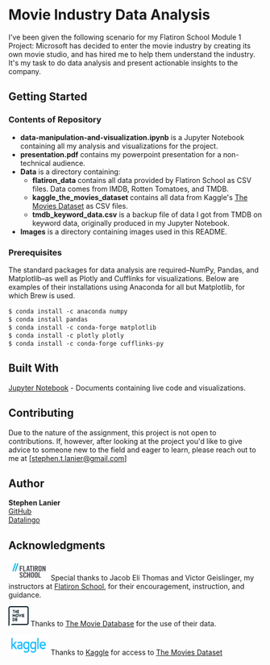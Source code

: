 # Movie Industry Data Analysis

I've been given the following scenario for my Flatiron School Module 1 Project: Microsoft has decided to enter the movie industry by creating its own movie studio, and has hired me to help them understand the industry. It's my task to do data analysis and present actionable insights to the company.

## Getting Started
### Contents of Repository

* **data-manipulation-and-visualization.ipynb** is a Jupyter Notebook containing all my analysis and visualizations for the project.
* **presentation.pdf** contains my powerpoint presentation for a non-technical audience.
* **Data** is a directory containing:
  * **flatiron_data** contains all data provided by Flatiron School as CSV files. Data comes from IMDB, Rotten Tomatoes, and TMDB.
  * **kaggle_the_movies_dataset** contains all data from Kaggle's [The Movies Dataset](https://www.kaggle.com/rounakbanik/the-movies-dataset) as CSV files.
  * **tmdb_keyword_data.csv** is a backup file of data I got from TMDB on keyword data, originally produced in my Jupyter Notebook.
* **Images** is a directory containing images used in this README.

### Prerequisites

The standard packages for data analysis are required–NumPy, Pandas, and Matplotlib–as well as Plotly and Cufflinks for visualizations. Below are examples of their installations using Anaconda for all but Matplotlib, for which Brew is used.

```
$ conda install -c anaconda numpy
$ conda install pandas
$ conda install -c conda-forge matplotlib
$ conda install -c plotly plotly
$ conda install -c conda-forge cufflinks-py
```

## Built With

[Jupyter Notebook](https://jupyter.org) - Documents containing live code and visualizations.

## Contributing

Due to the nature of the assignment, this project is not open to contributions. If, however, after looking at the project you'd like to give advice to someone new to the field and eager to learn, please reach out to me at [stephen.t.lanier@gmail.com]

## Author

**Stephen Lanier** <br/>
[GitHub](https://github.com/stlanier) <br/>
[Datalingo](https://datalingo.wordpress.com)



## Acknowledgments

<a href="https://flatironschool.com"><img src="Images/flatiron.png" width="80" height="40"  alt="Flatiron School Logo"/></a>
Special thanks to Jacob Eli Thomas and Victor Geislinger, my instructors at [Flatiron School](https://flatironschool.com), for their encouragement, instruction, and guidance.

<a href="https://www.themoviedb.org/?language=en-US"><img src="Images/tmdb.png" width="40" height="40"  alt="TMDB Logo"/></a>
Thanks to [The Movie Database](https://www.themoviedb.org/?language=en-US) for the use of their data.

<a href="https://www.kaggle.com"><img src="Images/kaggle.png" width="80" height="40"  alt="Kaggle Logo"/></a>
Thanks to [Kaggle](https://www.kaggle.com) for access to [The Movies Dataset](https://www.kaggle.com/rounakbanik/the-movies-dataset)

